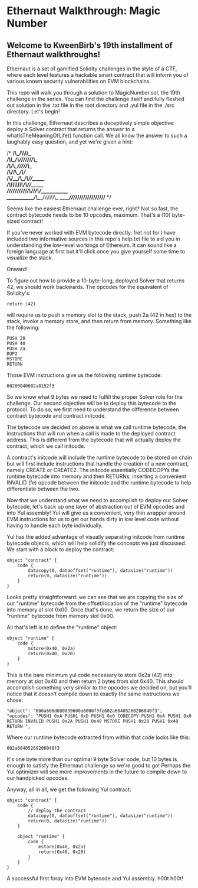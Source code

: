 # Ethernaut Walkthrough: Magic Number
## Welcome to KweenBirb's 19th installment of Ethernaut walkthroughs! 

Ethernaut is a set of gamified Solidity challenges in the style of a CTF, where each level features a hackable smart contract that will inform you of various known security vulnerabilities on EVM blockchains.

This repo will walk you through a solution to MagicNumber.sol, the 19th challenge in the series. You can find the challenge itself and fully fleshed out solution in the .txt file in the root directory and .yul file in the ./src directory. Let's begin!

In this challenge, Ethernaut describes a deceptively simple objective: deploy a Solver contract that returns the answer to a whatIsTheMeaningOfLife() function call. We all know the answer to such a laughably easy question, and yet we're given a hint:

/*
    ____________/\\\_______/\\\\\\\\\_____        
     __________/\\\\\_____/\\\///////\\\___       
      ________/\\\/\\\____\///______\//\\\__      
       ______/\\\/\/\\\______________/\\\/___     
        ____/\\\/__\/\\\___________/\\\//_____    
         __/\\\\\\\\\\\\\\\\_____/\\\//________   
          _\///////////\\\//____/\\\/___________  
           ___________\/\\\_____/\\\\\\\\\\\\\\\_ 
            ___________\///_____\///////////////__
  */

Seems like the easiest Ethernaut challenge ever, right? Not so fast, the contract bytecode needs to be 10 opcodes, maximum. That's a (10) byte-sized contract!

If you've never worked with EVM bytecode directly, fret not for I have included two informative sources in this repo's help.txt file to aid you in understanding the low-level workings of Ethereum. It can sound like a foreign language at first but it'll click once you give yourself some time to visualize the stack.

Onward!

To figure out how to provide a 10-byte-long, deployed Solver that returns 42, we should work backwards. The opcodes for the equivalent of Solidity's: 

```return (42)``` 

will require us to push a memory slot to the stack, push 2a (42 in hex) to the stack, invoke a memory store, and then return from memory. Something like the following:

```
PUSH 20
PUSH 40
PUSH 2a
DUP2
MSTORE
RETURN
```

Those EVM instructions give us the following runtime bytecode:

```60206040602a8152f3```

So we know what 9 bytes we need to fulfill the proper Solver role for the challenge. Our second objective will be to deploy this bytecode to the protocol. To do so, we first need to understand the difference between contract bytecode and contract initcode. 

The bytecode we decided on above is what we call runtime bytecode, the instructions that will run when a call is made to the deployed contract address. This is different from the bytecode that will actually deploy the contract, which we call initcode.

A contract's initcode will include the runtime bytecode to be stored on chain but will first include instructions that handle the creation of a new contract, namely CREATE or CREATE2. The initcode essentially CODECOPYs the runtime bytecode into memory and then RETURNs, inserting a convenient INVALID (fe) opcode between the initcode and the runtime bytecode to help differentiate between the two.

Now that we understand what we need to accomplish to deploy our Solver bytecode, let's back up one layer of abstraction out of EVM opcodes and into Yul assembly! Yul will give us a convenient, very thin wrapper around EVM instructions for us to get our hands dirty in low level code without having to handle each byte individually.

Yul has the added advantage of visually separating initcode from runtime bytecode objects, which will help solidify the concepts we just discussed. We start with a block to deploy the contract:

```
object "contract" {
    code {
        datacopy(0, dataoffset("runtime"), datasize("runtime"))
        return(0, datasize("runtime"))
    }
}
```

Looks pretty straightforward: we can see that we are copying the size of our "runtime" bytecode from the offset/location of the "runtime" bytecode into memory at slot 0x00. Once that's done, we return the size of our "runtime" bytecode from memory slot 0x00.

All that's left is to define the "runtime" object:

```
object "runtime" {
    code {
        mstore(0x40, 0x2a)
        return(0x40, 0x20)
    }
}
```

This is the bare minimum yul code necessary to store 0x2a (42) into memory at slot 0x40 and then return 2 bytes from slot 0x40. This should accomplish something very similar to the opcodes we decided on, but you'll notice that it doesn't compile down to exactly the same instructions we chose:

```
"object": "600a600d600039600a6000f3fe602a60405260206040f3",
"opcodes": "PUSH1 0xA PUSH1 0xD PUSH1 0x0 CODECOPY PUSH1 0xA PUSH1 0x0 RETURN INVALID PUSH1 0x2A PUSH1 0x40 MSTORE PUSH1 0x20 PUSH1 0x40 RETURN ",
```

Where our runtime bytecode extracted from within that code looks like this:

```602a60405260206040f3```

It's one byte more than our optimal 9 byte Solver code, but 10 bytes is enough to satisfy the Ethernaut challenge so we're good to go! Perhaps the Yul optimizer will see more improvements in the future to compile down to our handpicked opcodes.

Anyway, all in all, we get the following Yul contract:

```
object "contract" {
    code {
        // deploy the contract
        datacopy(0, dataoffset("runtime"), datasize("runtime"))
        return(0, datasize("runtime"))
    }

    object "runtime" {
        code {
            mstore(0x40, 0x2a)
            return(0x40, 0x20)
        }
    }
}
```

A successful first foray into EVM bytecode and Yul assembly. h00t h00t!
